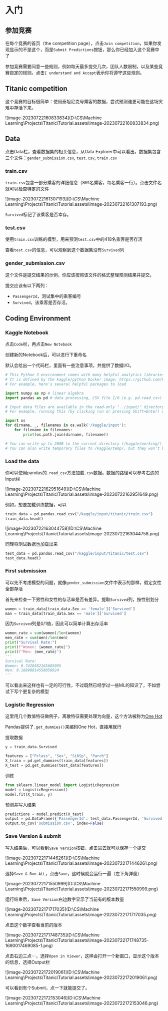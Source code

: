 # 入门

## 参加竞赛

在每个竞赛的首页（the competition page），点击`Join competition`，如果你发现显示的不是这个，而是`Submit Predictions`按钮，那么你已经加入这个竞赛中了

参加竞赛需要同意一些规则，例如每天最多提交几次，团队人数限制，以及某些竞赛自定的规则。点击`I understand and Accept`表示你将遵守这些规则。



## Titanic competition

这个竞赛的目标很简单：使用泰坦尼克号乘客的数据，尝试预测谁更可能在这场灾难中存活下来。

![image-20230722160833834](D:\CS\Machine Learning\Projects\Titanic\Tutorial.assets\image-20230722160833834.png)



## Data

点击Data栏，查看数据集的相关信息，从Data Explorer中可以看出，数据集包含三个文件：`gender_submission.csv`, `test.csv`, `train.csv`



### train.csv

`train.csv`包含一部分乘客的详细信息（891名乘客，每名乘客一行）。点击文件名就可以检查特定的文件

![image-20230722161307193](D:\CS\Machine Learning\Projects\Titanic\Tutorial.assets\image-20230722161307193.png)

`Survived`标记了该乘客是否幸存。



### test.csv

使用`train.csv`训练的模型，用来预测`test.csv`中的418名乘客是否存活

查看`test.csv`的信息，可以观察到这个数据集没有`Survived`列



### gender_submission.csv

这个文件是提交结果的示例，你应该按照该文件的格式整理预测结果并提交。

提交应该有以下两列：

- `PassengerId`，测试集中的乘客编号
- `Survived`，该乘客是否存活。



## Coding Environment

### Kaggle Notebook

点击`Code`栏，再点击`New Notebook`

创建新的Notebook后，可以进行下重命名



默认会给出一个代码栏，里面有一些注意事项，并提供了数据I/O。

```py
# This Python 3 environment comes with many helpful analytics libraries installed
# It is defined by the kaggle/python Docker image: https://github.com/kaggle/docker-python
# For example, here's several helpful packages to load

import numpy as np # linear algebra
import pandas as pd # data processing, CSV file I/O (e.g. pd.read_csv)

# Input data files are available in the read-only "../input/" directory
# For example, running this (by clicking run or pressing Shift+Enter) will list all files under the input directory

import os
for dirname, _, filenames in os.walk('/kaggle/input'):
    for filename in filenames:
        print(os.path.join(dirname, filename))

# You can write up to 20GB to the current directory (/kaggle/working/) that gets preserved as output when you create a version using "Save & Run All" 
# You can also write temporary files to /kaggle/temp/, but they won't be saved outside of the current session
```



### Load the data

你可以使用pandas的`.read_csv`方法加载`.csv`数据。数据的路径可以参考右边的Input栏

![image-20230722162951649](D:\CS\Machine Learning\Projects\Titanic\Tutorial.assets\image-20230722162951649.png)

例如，想要加载训练数据，可以

```py
train_data = pd.pandas.read_csv("/kaggle/input/titanic/train.csv")
train_data.head()
```

![image-20230722163044758](D:\CS\Machine Learning\Projects\Titanic\Tutorial.assets\image-20230722163044758.png)



同理将测试数据也加载出来

```py
test_data = pd.pandas.read_csv("/kaggle/input/titanic/test.csv")
test_data.head()
```



### First submission

可以先不考虑模型的问题，就像`gender_submission`文件中表示的那样，假定女性全部存活

首先来检查一下男性和女性的存活率是否有差异。提取`Survived`列，按性别划分

```python
women = train_data[train_data.Sex == 'female']['Survived']
man = train_data[train_data.Sex == 'male']['Survived']
```

因为`Survived`列是0/1值，因此可以简单计算出存活率

```py
women_rate = sum(women)/len(women)
men_rate = sum(men)/len(men)
print("Survival Rate:")
print(f"Women: {women_rate}")
print(f"Men: {men_rate}")
'''
Survival Rate:
Women: 0.7420382165605095
Men: 0.18890814558058924
'''
```



可以看出来这样也有一定的可行性，不过既然已经学过一些ML的知识了，不如尝试下写个更复杂的模型



### Logistic Regression

这里用几个数值特征做例子，离散特征需要处理为向量，这个方法被称为[One Hot](https://www.kaggle.com/code/dansbecker/using-categorical-data-with-one-hot-encoding/notebook)

Pandas提供了`.get_dummies()`来编码One Hot，直接用就行



提取数据

```py
y = train_data.Survived

features = ["Pclass", "Sex", "SibSp", "Parch"]
X_train = pd.get_dummies(train_data[features])
X_test = pd.get_dummies(test_data[features])
```



训练

```py
from sklearn.linear_model import LogisticRegression
model = LogisticRegression()
model.fit(X_train, y)
```



预测并写入结果

```py
predictions = model.predict(X_test)
output = pd.DataFrame({'PassengerId': test_data.PassengerId, 'Survived': predictions})
output.to_csv('submission.csv', index=False)
```



### Save Version & submit

写入结果后，可以看到`Save Version`按钮，点击进去就可以保存一个提交

![image-20230722171446261](D:\CS\Machine Learning\Projects\Titanic\Tutorial.assets\image-20230722171446261.png)



选择`Save & Run ALL`，点击`Save`，这时候就会运行一遍（左下角弹窗）

![image-20230722171550999](D:\CS\Machine Learning\Projects\Titanic\Tutorial.assets\image-20230722171550999.png)



运行结束后，`Save Version`右边数字显示了当前有的版本数量

![image-20230722171717035](D:\CS\Machine Learning\Projects\Titanic\Tutorial.assets\image-20230722171717035.png)

点击这个数字查看当前的版本

![image-20230722171748735](D:\CS\Machine Learning\Projects\Titanic\Tutorial.assets\image-20230722171748735-1690017469085-1.png)



点击右边三点$\cdots$，选择`Open in Viewer`，这样会打开一个新窗口，显示这个版本的信息，选择Output栏

![image-20230722172019061](D:\CS\Machine Learning\Projects\Titanic\Tutorial.assets\image-20230722172019061.png)



可以看到有个Submit，点一下就能提交了。

![image-20230722172153046](D:\CS\Machine Learning\Projects\Titanic\Tutorial.assets\image-20230722172153046.png)



